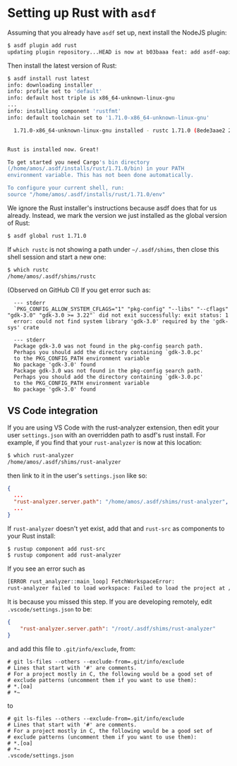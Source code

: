 # Setting up Rust with `asdf`

Assuming that you already have `asdf` set up, next install the NodeJS plugin:

```bash
$ asdf plugin add rust
updating plugin repository...HEAD is now at b03baaa feat: add asdf-oapi-codegen plugin (#864)
```

Then install the latest version of Rust:

```bash
$ asdf install rust latest
info: downloading installer
info: profile set to 'default'
info: default host triple is x86_64-unknown-linux-gnu
...
info: installing component 'rustfmt'
info: default toolchain set to '1.71.0-x86_64-unknown-linux-gnu'

  1.71.0-x86_64-unknown-linux-gnu installed - rustc 1.71.0 (8ede3aae2 2023-07-12)


Rust is installed now. Great!

To get started you need Cargo's bin directory 
(/home/amos/.asdf/installs/rust/1.71.0/bin) in your PATH
environment variable. This has not been done automatically.

To configure your current shell, run:
source "/home/amos/.asdf/installs/rust/1.71.0/env"
```

We ignore the Rust installer's instructions because asdf does that for us already. Instead, we mark the version we just installed as the global version of Rust:

```bash
$ asdf global rust 1.71.0
```

If `which rustc` is not showing a path under `~/.asdf/shims`, then close this shell session and start a new one:

```bash
$ which rustc
/home/amos/.asdf/shims/rustc
```

(Observed on GitHub CI) If you get error such as:

```
  --- stderr
  `PKG_CONFIG_ALLOW_SYSTEM_CFLAGS="1" "pkg-config" "--libs" "--cflags" "gdk-3.0" "gdk-3.0 >= 3.22"` did not exit successfully: exit status: 1
  error: could not find system library 'gdk-3.0' required by the 'gdk-sys' crate

  --- stderr
  Package gdk-3.0 was not found in the pkg-config search path.
  Perhaps you should add the directory containing `gdk-3.0.pc'
  to the PKG_CONFIG_PATH environment variable
  No package 'gdk-3.0' found
  Package gdk-3.0 was not found in the pkg-config search path.
  Perhaps you should add the directory containing `gdk-3.0.pc'
  to the PKG_CONFIG_PATH environment variable
  No package 'gdk-3.0' found
```

## VS Code integration

If you are using VS Code with the rust-analyzer extension, then edit your user `settings.json` with an overridden path to asdf's rust install. For example, if you find that your `rust-analyzer` is now at this location:

```bash
$ which rust-analyzer
/home/amos/.asdf/shims/rust-analyzer
```

then link to it in the user's `settings.json` like so:

```json
{
  ...
  "rust-analyzer.server.path": "/home/amos/.asdf/shims/rust-analyzer",
  ...
}
```

If `rust-analyzer` doesn't yet exist, add that and `rust-src` as components to your Rust install:

```bash
$ rustup component add rust-src
$ rustup component add rust-analyzer
```

If you see an error such as

```bash
[ERROR rust_analyzer::main_loop] FetchWorkspaceError:
rust-analyzer failed to load workspace: Failed to load the project at /root/zamm/src-tauri/Cargo.toml: cd "/root/zamm/src-tauri" && "cargo" "--version" failed: No such file or directory (os error 2)
```

It is because you missed this step. If you are developing remotely, edit `.vscode/settings.json` to be:

```json
{
    "rust-analyzer.server.path": "/root/.asdf/shims/rust-analyzer"
}
```

and add this file to `.git/info/exclude`, from:

```
# git ls-files --others --exclude-from=.git/info/exclude
# Lines that start with '#' are comments.
# For a project mostly in C, the following would be a good set of
# exclude patterns (uncomment them if you want to use them):
# *.[oa]
# *~
```

to

```
# git ls-files --others --exclude-from=.git/info/exclude
# Lines that start with '#' are comments.
# For a project mostly in C, the following would be a good set of
# exclude patterns (uncomment them if you want to use them):
# *.[oa]
# *~
.vscode/settings.json
```
